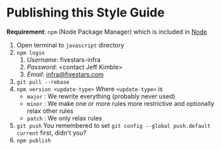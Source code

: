 # Publishing this Style Guide

**Requirement**: `npm` (Node Package Manager) which is included in [Node](https://nodejs.org/en/download/)

1. Open terminal to `javascript` directory
1. `npm login`
    1. _Username_: fivestars-infra
    1. _Password_: \<contact Jeff Kimble\>
    1. _Email_: infra@fivestars.com
1. `git pull --rebase`
1. `npm version <update-type>`
    Where `<update-type>` is
    * `major` : We rewrite everything (probably never used)
    * `minor` : We make one or more rules more restrictive and optionally relax other rules
    * `patch` : We only relax rules
1. `git push`
    You remembered to set `git config --global push.default current` first, didn't you?
1. `npm publish`
